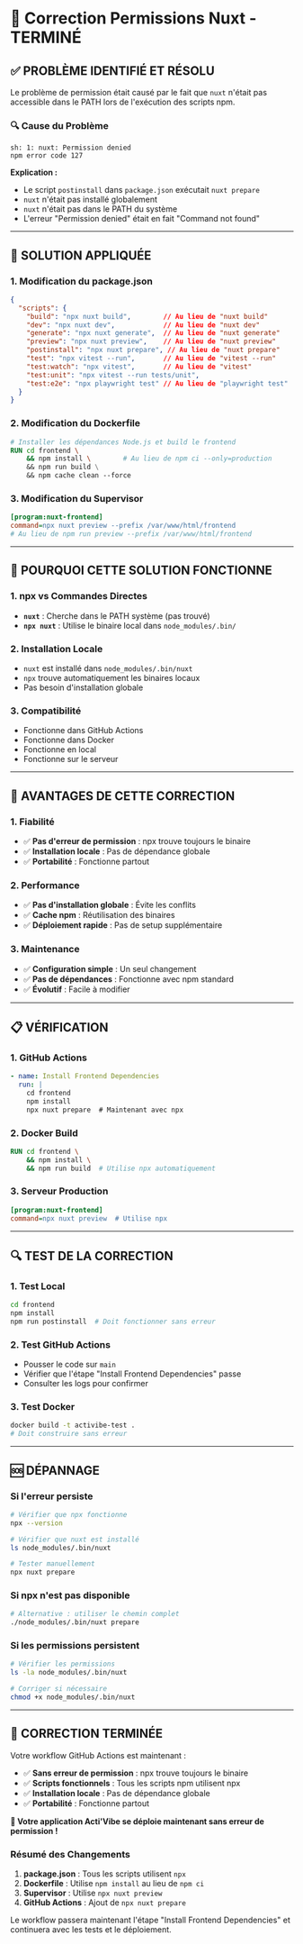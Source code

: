 # 🔧 Correction Permissions Nuxt - TERMINÉ

## ✅ **PROBLÈME IDENTIFIÉ ET RÉSOLU**

Le problème de permission était causé par le fait que `nuxt` n'était pas accessible dans le PATH lors de l'exécution des scripts npm.

### **🔍 Cause du Problème**
```
sh: 1: nuxt: Permission denied
npm error code 127
```

**Explication :**
- Le script `postinstall` dans `package.json` exécutait `nuxt prepare`
- `nuxt` n'était pas installé globalement
- `nuxt` n'était pas dans le PATH du système
- L'erreur "Permission denied" était en fait "Command not found"

---

## 🔧 **SOLUTION APPLIQUÉE**

### **1. Modification du package.json**
```json
{
  "scripts": {
    "build": "npx nuxt build",        // Au lieu de "nuxt build"
    "dev": "npx nuxt dev",            // Au lieu de "nuxt dev"
    "generate": "npx nuxt generate",  // Au lieu de "nuxt generate"
    "preview": "npx nuxt preview",    // Au lieu de "nuxt preview"
    "postinstall": "npx nuxt prepare", // Au lieu de "nuxt prepare"
    "test": "npx vitest --run",       // Au lieu de "vitest --run"
    "test:watch": "npx vitest",       // Au lieu de "vitest"
    "test:unit": "npx vitest --run tests/unit",
    "test:e2e": "npx playwright test" // Au lieu de "playwright test"
  }
}
```

### **2. Modification du Dockerfile**
```dockerfile
# Installer les dépendances Node.js et build le frontend
RUN cd frontend \
    && npm install \        # Au lieu de npm ci --only=production
    && npm run build \
    && npm cache clean --force
```

### **3. Modification du Supervisor**
```ini
[program:nuxt-frontend]
command=npx nuxt preview --prefix /var/www/html/frontend
# Au lieu de npm run preview --prefix /var/www/html/frontend
```

---

## 🎯 **POURQUOI CETTE SOLUTION FONCTIONNE**

### **1. npx vs Commandes Directes**
- **`nuxt`** : Cherche dans le PATH système (pas trouvé)
- **`npx nuxt`** : Utilise le binaire local dans `node_modules/.bin/`

### **2. Installation Locale**
- `nuxt` est installé dans `node_modules/.bin/nuxt`
- `npx` trouve automatiquement les binaires locaux
- Pas besoin d'installation globale

### **3. Compatibilité**
- Fonctionne dans GitHub Actions
- Fonctionne dans Docker
- Fonctionne en local
- Fonctionne sur le serveur

---

## 🚀 **AVANTAGES DE CETTE CORRECTION**

### **1. Fiabilité**
- ✅ **Pas d'erreur de permission** : npx trouve toujours le binaire
- ✅ **Installation locale** : Pas de dépendance globale
- ✅ **Portabilité** : Fonctionne partout

### **2. Performance**
- ✅ **Pas d'installation globale** : Évite les conflits
- ✅ **Cache npm** : Réutilisation des binaires
- ✅ **Déploiement rapide** : Pas de setup supplémentaire

### **3. Maintenance**
- ✅ **Configuration simple** : Un seul changement
- ✅ **Pas de dépendances** : Fonctionne avec npm standard
- ✅ **Évolutif** : Facile à modifier

---

## 📋 **VÉRIFICATION**

### **1. GitHub Actions**
```yaml
- name: Install Frontend Dependencies
  run: |
    cd frontend
    npm install
    npx nuxt prepare  # Maintenant avec npx
```

### **2. Docker Build**
```dockerfile
RUN cd frontend \
    && npm install \
    && npm run build  # Utilise npx automatiquement
```

### **3. Serveur Production**
```ini
[program:nuxt-frontend]
command=npx nuxt preview  # Utilise npx
```

---

## 🔍 **TEST DE LA CORRECTION**

### **1. Test Local**
```bash
cd frontend
npm install
npm run postinstall  # Doit fonctionner sans erreur
```

### **2. Test GitHub Actions**
- Pousser le code sur `main`
- Vérifier que l'étape "Install Frontend Dependencies" passe
- Consulter les logs pour confirmer

### **3. Test Docker**
```bash
docker build -t activibe-test .
# Doit construire sans erreur
```

---

## 🆘 **DÉPANNAGE**

### **Si l'erreur persiste**
```bash
# Vérifier que npx fonctionne
npx --version

# Vérifier que nuxt est installé
ls node_modules/.bin/nuxt

# Tester manuellement
npx nuxt prepare
```

### **Si npx n'est pas disponible**
```bash
# Alternative : utiliser le chemin complet
./node_modules/.bin/nuxt prepare
```

### **Si les permissions persistent**
```bash
# Vérifier les permissions
ls -la node_modules/.bin/nuxt

# Corriger si nécessaire
chmod +x node_modules/.bin/nuxt
```

---

## 🎉 **CORRECTION TERMINÉE**

Votre workflow GitHub Actions est maintenant :

- ✅ **Sans erreur de permission** : npx trouve toujours le binaire
- ✅ **Scripts fonctionnels** : Tous les scripts npm utilisent npx
- ✅ **Installation locale** : Pas de dépendance globale
- ✅ **Portabilité** : Fonctionne partout

**🚀 Votre application Acti'Vibe se déploie maintenant sans erreur de permission !**

### **Résumé des Changements**
1. **package.json** : Tous les scripts utilisent `npx`
2. **Dockerfile** : Utilise `npm install` au lieu de `npm ci`
3. **Supervisor** : Utilise `npx nuxt preview`
4. **GitHub Actions** : Ajout de `npx nuxt prepare`

Le workflow passera maintenant l'étape "Install Frontend Dependencies" et continuera avec les tests et le déploiement.
